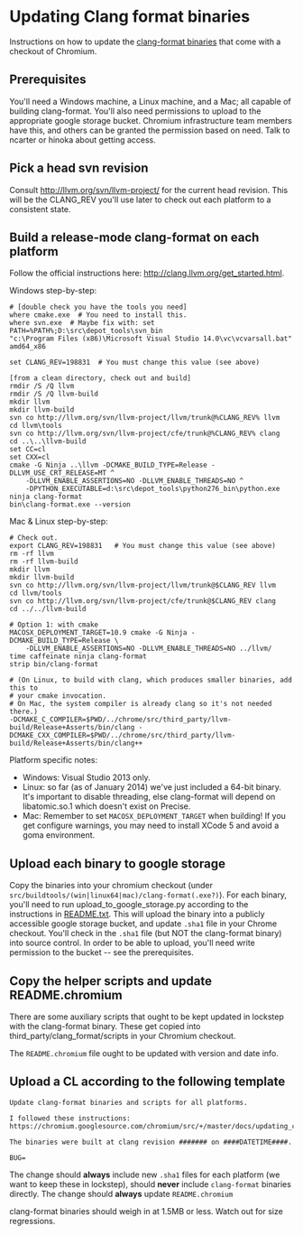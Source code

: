 # Updating Clang format binaries

Instructions on how to update the [clang-format binaries](clang_format.md) that
come with a checkout of Chromium.

## Prerequisites

You'll need a Windows machine, a Linux machine, and a Mac; all capable of
building clang-format. You'll also need permissions to upload to the appropriate
google storage bucket. Chromium infrastructure team members have this, and
others can be granted the permission based on need. Talk to ncarter or hinoka
about getting access.

## Pick a head svn revision

Consult http://llvm.org/svn/llvm-project/ for the current head revision. This
will be the CLANG_REV you'll use later to check out each platform to a
consistent state.

## Build a release-mode clang-format on each platform

Follow the official instructions here:
http://clang.llvm.org/get_started.html.

Windows step-by-step:

```shell
# [double check you have the tools you need]
where cmake.exe  # You need to install this.
where svn.exe  # Maybe fix with: set PATH=%PATH%;D:\src\depot_tools\svn_bin
"c:\Program Files (x86)\Microsoft Visual Studio 14.0\vc\vcvarsall.bat" amd64_x86

set CLANG_REV=198831  # You must change this value (see above)

[from a clean directory, check out and build]
rmdir /S /Q llvm
rmdir /S /Q llvm-build
mkdir llvm
mkdir llvm-build
svn co http://llvm.org/svn/llvm-project/llvm/trunk@%CLANG_REV% llvm
cd llvm\tools
svn co http://llvm.org/svn/llvm-project/cfe/trunk@%CLANG_REV% clang
cd ..\..\llvm-build
set CC=cl
set CXX=cl
cmake -G Ninja ..\llvm -DCMAKE_BUILD_TYPE=Release -DLLVM_USE_CRT_RELEASE=MT ^
    -DLLVM_ENABLE_ASSERTIONS=NO -DLLVM_ENABLE_THREADS=NO ^
    -DPYTHON_EXECUTABLE=d:\src\depot_tools\python276_bin\python.exe
ninja clang-format
bin\clang-format.exe --version
```

Mac & Linux step-by-step:

```shell
# Check out.
export CLANG_REV=198831   # You must change this value (see above)
rm -rf llvm
rm -rf llvm-build
mkdir llvm
mkdir llvm-build
svn co http://llvm.org/svn/llvm-project/llvm/trunk@$CLANG_REV llvm
cd llvm/tools
svn co http://llvm.org/svn/llvm-project/cfe/trunk@$CLANG_REV clang
cd ../../llvm-build

# Option 1: with cmake
MACOSX_DEPLOYMENT_TARGET=10.9 cmake -G Ninja -DCMAKE_BUILD_TYPE=Release \
    -DLLVM_ENABLE_ASSERTIONS=NO -DLLVM_ENABLE_THREADS=NO ../llvm/
time caffeinate ninja clang-format
strip bin/clang-format

# (On Linux, to build with clang, which produces smaller binaries, add this to
# your cmake invocation.
# On Mac, the system compiler is already clang so it's not needed there.)
-DCMAKE_C_COMPILER=$PWD/../chrome/src/third_party/llvm-build/Release+Asserts/bin/clang -DCMAKE_CXX_COMPILER=$PWD/../chrome/src/third_party/llvm-build/Release+Asserts/bin/clang++
```

Platform specific notes:

*   Windows: Visual Studio 2013 only.
*   Linux: so far (as of January 2014) we've just included a 64-bit binary. It's
    important to disable threading, else clang-format will depend on
    libatomic.so.1 which doesn't exist on Precise.
*   Mac: Remember to set `MACOSX_DEPLOYMENT_TARGET` when building! If you get
    configure warnings, you may need to install XCode 5 and avoid a goma
    environment.

## Upload each binary to google storage

Copy the binaries into your chromium checkout (under
`src/buildtools/(win|linux64|mac)/clang-format(.exe?)`). For each binary, you'll
need to run upload_to_google_storage.py according to the instructions in
[README.txt](/buildtools/clang_format/README.txt). This will upload the binary
into a publicly accessible google storage bucket, and update `.sha1` file in
your Chrome checkout. You'll check in the `.sha1` file (but NOT the clang-format
binary) into source control. In order to be able to upload, you'll need write
permission to the bucket -- see the prerequisites.

## Copy the helper scripts and update README.chromium

There are some auxiliary scripts that ought to be kept updated in lockstep with
the clang-format binary. These get copied into
third_party/clang_format/scripts in your Chromium checkout.

The `README.chromium` file ought to be updated with version and date info.

## Upload a CL according to the following template

    Update clang-format binaries and scripts for all platforms.

    I followed these instructions:
    https://chromium.googlesource.com/chromium/src/+/master/docs/updating_clang_format_binaries.md

    The binaries were built at clang revision ####### on ####DATETIME####.

    BUG=

The change should **always** include new `.sha1` files for each platform (we
want to keep these in lockstep), should **never** include `clang-format`
binaries directly. The change should **always** update `README.chromium`

clang-format binaries should weigh in at 1.5MB or less. Watch out for size
regressions.
